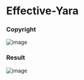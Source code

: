 # Effective-Yara
### Copyright
![image](https://github.com/user-attachments/assets/9f6445b8-2eaa-484c-a29e-b627f29c2137)

### Result
![image](https://github.com/user-attachments/assets/8af8cb35-8a6c-4f00-9548-67a41841e2ee)
